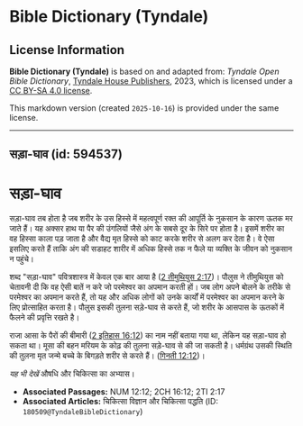# Bible Dictionary (Tyndale)

## License Information

**Bible Dictionary (Tyndale)** is based on and adapted from: _Tyndale Open Bible Dictionary_, [Tyndale House Publishers](https://tyndaleopenresources.com/), 2023, which is licensed under a [CC BY-SA 4.0 license](https://creativecommons.org/licenses/by-sa/4.0/legalcode.en).

This markdown version (created `2025-10-16`) is provided under the same license.



--------------------------------

## सड़ा-घाव (id: 594537)

सड़ा\-घाव
=========

सड़ा\-घाव तब होता है जब शरीर के उस हिस्से में महत्वपूर्ण रक्त की आपूर्ति के नुकसान के कारण ऊतक मर जाते हैं। यह अक्सर हाथ या पैर की उंगलियों जैसे अंग के सबसे दूर के सिरे पर होता है। इसमें शरीर का वह हिस्सा काला पड़ जाता है और वैद्य मृत हिस्से को काट करके शरीर से अलग कर देता है। वे ऐसा इसलिए करते हैं ताकि अंग की सडाहट शारीर में अधिक हिस्से तक न फैले या व्यक्ति के जीवन को नुकसान न पहुंचे।

शब्द "सड़ा\-घाव" पवित्रशास्त्र में केवल एक बार आया है ([2 तीमुथियुस 2:17](https://ref.ly/2Tim2:17))। पौलुस ने तीमुथियुस को चेतावनी दी कि वह ऐसी बातें न करे जो परमेश्वर का अपमान करती हों। जब लोग अपने बोलने के तरीके से परमेश्वर का अपमान करते हैं, तो यह और अधिक लोगों को उनके कार्यों में परमेश्वर का अपमान करने के लिए प्रोत्साहित करता है। पौलुस इसकी तुलना सड़े\-घाव से करते हैं, जो शरीर के आसपास के ऊतकों में फैलने की प्रवृत्ति रखते है।

राजा आसा के पैरों की बीमारी ([2 इतिहास 16:12](https://ref.ly/2Chr16:12)) का नाम नहीं बताया गया था, लेकिन यह सड़ा\-घाव हो सकता था। मूसा की बहन मरियम के कोढ़ की तुलना सड़े\-घाव से की जा सकती है। धर्मग्रंथ उसकी स्थिति की तुलना मृत जन्मे बच्चे के बिगड़ते शरीर से करते हैं। ([गिनती 12:12](https://ref.ly/Num12:12))।

*यह भी देखें* औषधि और चिकित्सा का अभ्यास।

* **Associated Passages:** NUM 12:12; 2CH 16:12; 2TI 2:17
* **Associated Articles:** चिकित्सा विज्ञान और चिकित्सा पद्धति (ID: `180509@TyndaleBibleDictionary`)

